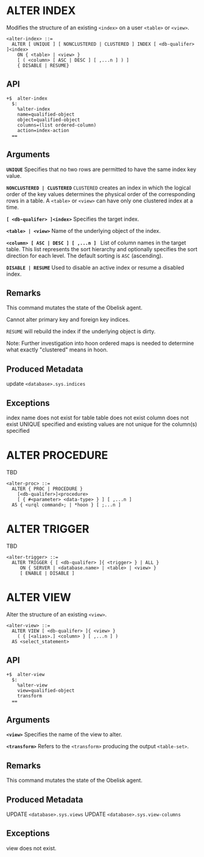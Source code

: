 # ALTER INDEX
Modifies the structure of an existing `<index>` on a user `<table>` or `<view>`.

```
<alter-index> ::=
  ALTER [ UNIQUE ] [ NONCLUSTERED | CLUSTERED ] INDEX [ <db-qualifer> ]<index>
    ON { <table> | <view> }
    [ ( <column> [ ASC | DESC ] [ ,...n ] ) ]
    { DISABLE | RESUME}
```

## API
```
+$  alter-index
  $:
    %alter-index
    name=qualified-object
    object=qualified-object
    columns=(list ordered-column)
    action=index-action
  ==
```

## Arguments

**`UNIQUE`**
Specifies that no two rows are permitted to have the same index key value.

**`NONCLUSTERED | CLUSTERED`**
`CLUSTERED` creates an index in which the logical order of the key values determines the physical order of the corresponding rows in a table. A `<table>` or `<view>` can have only one clustered index at a time.

**`[ <db-qualifer> ]<index>`**
Specifies the target index.

**`<table> | <view>`**
Name of the underlying object of the index.

**`<column> [ ASC | DESC ] [ ,...n ] `**
List of column names in the target table. This list represents the sort hierarchy and optionally specifies the sort direction for each level. The default sorting is `ASC` (ascending).

**`DISABLE | RESUME`**
Used to disable an active index or resume a disabled index.

## Remarks
This command mutates the state of the Obelisk agent.

Cannot alter primary key and foreign key indices.

`RESUME` will rebuild the index if the underlying object is dirty.

Note: Further investigation into hoon ordered maps is needed to determine what exactly "clustered" means in hoon.

## Produced Metadata
update `<database>.sys.indices`

## Exceptions
index name does not exist for table
table does not exist
column does not exist
UNIQUE specified and existing values are not unique for the column(s) specified

# ALTER PROCEDURE

TBD

```
<alter-proc> ::=
  ALTER { PROC | PROCEDURE }
    [<db-qualifer>]<procedure>
    [ { #<parameter> <data-type> } ] [ ,...n ]
  AS { <urql command>; | *hoon } [ ;...n ]
```

# ALTER TRIGGER

TBD

```
<alter-trigger> ::=
  ALTER TRIGGER { [ <db-qualifer> ]{ <trigger> } | ALL }
     ON { SERVER | <database.name> | <table> | <view> }
     [ ENABLE | DISABLE ]
```

# ALTER VIEW
Alter the structure of an existing `<view>`.

```
<alter-view> ::=
  ALTER VIEW [ <db-qualifer> ]{ <view> }
    ( { [<alias>.] <column> } [ ,...n ] )
  AS <select_statement>
```

## API
```
+$  alter-view
  $:
    %alter-view
    view=qualified-object
    transform
  ==
```

## Arguments

**`<view>`**
Specifies the name of the view to alter.

**`<transform>`**
Refers to the `<transform>` producing the output `<table-set>`.

## Remarks
This command mutates the state of the Obelisk agent.

## Produced Metadata
UPDATE `<database>.sys.views`
UPDATE `<database>.sys.view-columns`

## Exceptions
view does not exist.